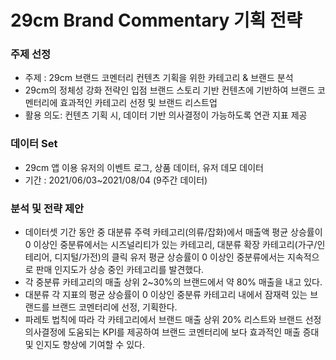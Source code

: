 # 29cm Brand Commentary 기획 전략

### 주제 선정
- 주제 : 29cm 브랜드 코멘터리 컨텐츠 기획을 위한 카테고리 & 브랜드 분석 </br>
- 29cm의 정체성 강화 전략인 입점 브랜드 스토리 기반 컨텐츠에 기반하여 브랜드 코멘터리에 효과적인 카테고리 선정 및 브랜드 리스트업
- 활용 의도: 컨텐츠 기획 시, 데이터 기반 의사결정이 가능하도록 연관 지표 제공 

### 데이터 Set
- 29cm 앱 이용 유저의 이벤트 로그, 상품 데이터, 유저 데모 데이터
- 기간 : 2021/06/03~2021/08/04 (9주간 데이터)

### 분석 및 전략 제안
- 데이터셋 기간 동안 중 대분류 주력 카테고리(의류/잡화)에서 매출액 평균 상승률이 0 이상인 중분류에서는 시즈널리티가 있는 카테고리, 대분류 확장 카테고리(가구/인테리어, 디지털/가전)의 클릭 유저 평균 상승률이 0 이상인 중분류에서는 지속적으로 판매 인지도가 상승 중인 카테고리를 발견했다. </br>
- 각 중분류 카테고리의 매출 상위 2~30%의 브랜드에서 약 80% 매출을 내고 있다. 
- 대분류 각 지표의 평균 상승률이 0 이상인 중분류 카테고리 내에서 잠재력 있는 브랜드를 브랜드 코멘터리에 선정, 기획한다.
- 파레토 법칙에 따라 각 카테고리에서 브랜드 매출 상위 20% 리스트와 브랜드 선정 의사결정에 도움되는 KPI를 제공하여 브랜드 코멘터리에 보다 효과적인 매출 증대 및 인지도 향상에 기여할 수 있다.
